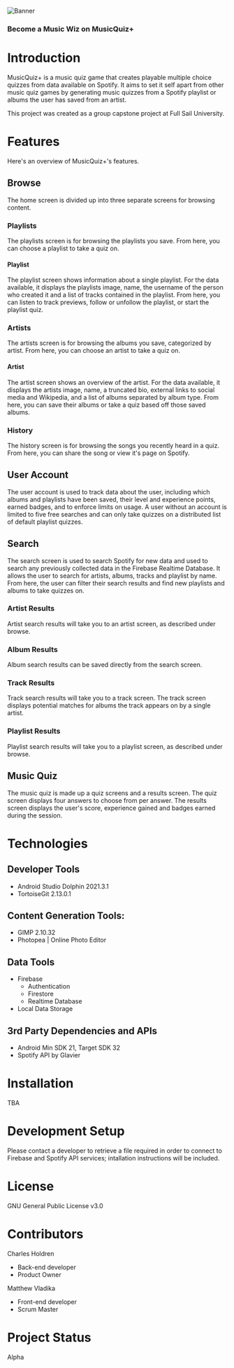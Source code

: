  ![Banner](https://i.imgur.com/5D06W87.jpg)
### Become a Music Wiz on MusicQuiz+

# Introduction
MusicQuiz+ is a music quiz game that creates playable multiple choice quizzes from data available on Spotify. It aims to set it self apart from other music quiz games by generating music quizzes from a Spotify playlist or albums the user has saved from an artist.

This project was created as a group capstone project at Full Sail University.

# Features
Here's an overview of MusicQuiz+'s features.
## Browse
The home screen is divided up into three separate screens for browsing content.
### Playlists
The playlists screen is for browsing the playlists you save. From here, you can choose a playlist to take a quiz on.
#### Playlist
The playlist screen shows information about a single playlist. For the data available, it displays the playlists image, name, the username of the person who created it and a list of tracks contained in the playlist. From here, you can listen to track previews, follow or unfollow the playlist, or start the playlist quiz.
### Artists
The artists screen is for browsing the albums you save, categorized by artist. From here, you can choose an artist to take a quiz on.
#### Artist
The artist screen shows an overview of the artist. For the data available, it displays the artists image, name, a truncated bio, external links to social media and Wikipedia, and a list of albums separated by album type. From here, you can save their albums or take a quiz based off those saved albums.
### History
The history screen is for browsing the songs you recently heard in a quiz. From here, you can share the song or view it's page on Spotify.

## User Account
The user account is used to track data about the user, including which albums and playlists have been saved, their level and experience points, earned badges, and to enforce limits on usage. A user without an account is limited to five free searches and can only take quizzes on a distributed list of default playlist quizzes.

## Search
The search screen is used to search Spotify for new data and used to search any previously collected data in the Firebase Realtime Database. It allows the user to search for artists, albums, tracks and playlist by name. From here, the user can filter their search results and find new playlists and albums to take quizzes on.
### Artist Results
Artist search results will take you to an artist screen, as described under browse.
### Album Results
Album search results can be saved directly from the search screen.
### Track Results
Track search results will take you to a track screen. The track screen displays potential matches for albums the track appears on by a single artist.
### Playlist Results
Playlist search results will take you to a playlist screen, as described under browse.

## Music Quiz
The music quiz is made up a quiz screens and a results screen. The quiz screen displays four answers to choose from per answer. The results screen displays the user's score, experience gained and badges earned during the session.


# Technologies
## Developer Tools 
* Android Studio Dolphin 2021.3.1  
* TortoiseGit 2.13.0.1 

## Content Generation Tools: 
* GIMP 2.10.32
* Photopea | Online Photo Editor

## Data Tools 
* Firebase
  * Authentication
  * Firestore
  * Realtime Database
* Local Data Storage 

## 3rd Party Dependencies and APIs 
* Android Min SDK 21, Target SDK 32 
* Spotify API by Glavier 

# Installation
TBA

# Development Setup
Please contact a developer to retrieve a file required in order to connect to Firebase and Spotify API services; intallation instructions will be included.


# License
GNU General Public License v3.0

# Contributors
Charles Holdren
* Back-end developer
* Product Owner

Matthew Vladika
* Front-end developer
* Scrum Master

# Project Status
Alpha
